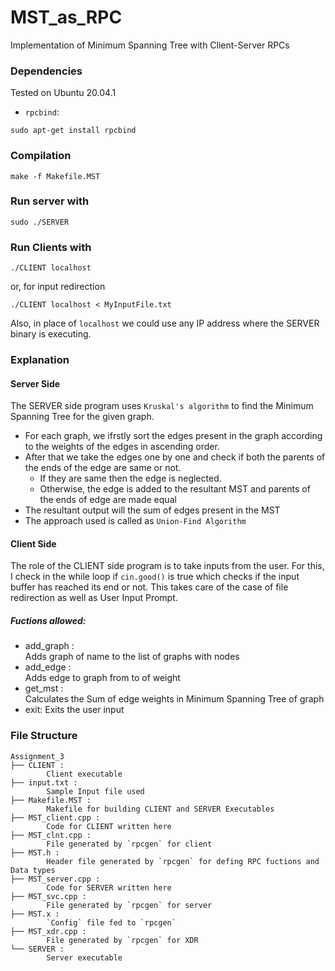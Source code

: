 # MST_as_RPC
Implementation of Minimum Spanning Tree with Client-Server RPCs
### Dependencies
Tested on Ubuntu 20.04.1
- `rpcbind`:
```
sudo apt-get install rpcbind
```
### Compilation
```
make -f Makefile.MST
```
### Run server with
```
sudo ./SERVER
```
### Run Clients with
```
./CLIENT localhost
```
or, for input redirection
```
./CLIENT localhost < MyInputFile.txt
```
Also, in place of `localhost` we could use any IP address where the SERVER binary is executing.
### Explanation
#### Server Side
The SERVER side program uses `Kruskal's algorithm` to find the Minimum Spanning Tree for the given graph.
- For each graph, we ifrstly sort the edges present in the graph according to the weights of the edges in ascending order.
- After that we take the edges one by one and check if both the parents of the ends of the edge are same or not.
    - If they are same then the edge is neglected.
    - Otherwise, the edge is added to the resultant MST and parents of the ends of edge are made equal
- The resultant output will the sum of edges present in the MST
- The approach used is called as `Union-Find Algorithm`
#### Client Side
The role of the CLIENT side program is to take inputs from the user.
For this, I check in the while loop if `cin.good()` is true which checks if the input buffer has reached its end or not.
This takes care of the case of file redirection as well as User Input Prompt.
##### Fuctions allowed:
- add_graph <graph-name> <number-of-nodes>:\
        Adds graph of name <graph-name> to the list of graphs with <number-of-nodes> nodes
- add_edge <graph-name> <node-1> <node-2> <weight>:\
        Adds edge to <graph-name> graph from <node-1> to <node-2> of weight <weight>
- get_mst <graph-name>:\
        Calculates the Sum of edge weights in Minimum Spanning Tree of <graph-name> graph
- exit: Exits the user input
### File Structure
```
Assignment_3
├── CLIENT : 
        Client executable
├── input.txt : 
        Sample Input file used
├── Makefile.MST : 
        Makefile for building CLIENT and SERVER Executables
├── MST_client.cpp : 
        Code for CLIENT written here
├── MST_clnt.cpp : 
        File generated by `rpcgen` for client
├── MST.h : 
        Header file generated by `rpcgen` for defing RPC fuctions and Data types
├── MST_server.cpp : 
        Code for SERVER written here
├── MST_svc.cpp : 
        File generated by `rpcgen` for server
├── MST.x : 
        `Config` file fed to `rpcgen`
├── MST_xdr.cpp : 
        File generated by `rpcgen` for XDR
└── SERVER : 
        Server executable
```